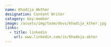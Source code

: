 ```yaml
---
name: Khadija Akther
designation: Content Writer
catagory: key-member
image: /assets/img/team/devs/khadija_kther.jpg
links:
  - title: linkedin
    url: www.linkedin.com/in/khadeja-akter
---
```


